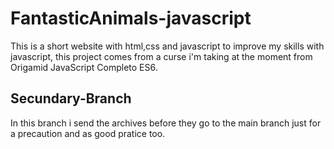 # FantasticAnimals-javascript
This is a short website with html,css and javascript to improve my skills with javascript, this project comes from a curse i'm taking at the moment from Origamid JavaScript Completo ES6.

## Secundary-Branch

In this branch i send the archives before they go to the main branch just for a precaution and as good pratice too.